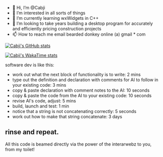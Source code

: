 - 👋 Hi, I’m @Cabji
- 👀 I’m interested in all sorts of things
- 🌱 I’m currently learning wxWidgets in C++
- 💞️ I’m looking to take years building a desktop program for accurately and efficiently pricing construction projects
- 📫 How to reach me email bearded donkey online (a) gmail * com

[![Cabji's GitHub stats](https://github-readme-stats.vercel.app/api?username=cabji&theme=dracula&bg_color=00000000)](https://github.com/anuraghazra/github-readme-stats)

[![Cabji's WakaTime stats](https://github-readme-stats.vercel.app/api/wakatime?username=cabji)](https://github.com/anuraghazra/github-readme-stats)

software dev is like this: 

- work out what the next block of functionality is to write: 2 mins
- type out the definition and declaration with comments for AI to follow in your existing code: 3 mins
- copy & paste declaration with comment notes to the AI: 10 seconds
- copy & paste the code from the AI to your existing code: 10 seconds
- revise AI's code, adjust: 5 mins
- build, launch and test: 1 min
- notice that a string is not concatenating correctly: 5 seconds
- work out how to make that string concatenate: 3 days

rinse and repeat.
---
All this code is beamed directly via the power of the interarwebz to you, from my toilet!
<!---
Cabji/Cabji is a ✨ special ✨ repository because its `README.md` (this file) appears on your GitHub profile.
You can click the Preview link to take a look at your changes.
--->
